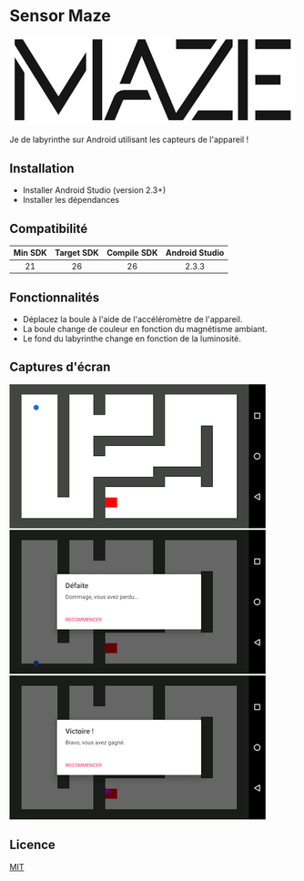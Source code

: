 # Sensor Maze
![Maze logo](assets/maze-logo.jpg)

Je de labyrinthe sur Android utilisant les capteurs de l'appareil !

## Installation
- Installer Android Studio (version 2.3+)
- Installer les dépendances

## Compatibilité
| Min SDK | Target SDK | Compile SDK | Android Studio |
|:-------:|:----------:|:-----------:|:--------------:|
|21       |26          |26           |2.3.3           |

## Fonctionnalités

- Déplacez la boule à l'aide de l'accéléromètre de l'appareil.
- La boule change de couleur en fonction du magnétisme ambiant.
- Le fond du labyrinthe change en fonction de la luminosité.

## Captures d'écran

![ScreenShot 1](assets/screen_1.png)
![ScreenShot 2](assets/screen_2.png)  
![ScreenShot 3](assets/screen_3.png)


## Licence

[MIT](LICENCE.md)
